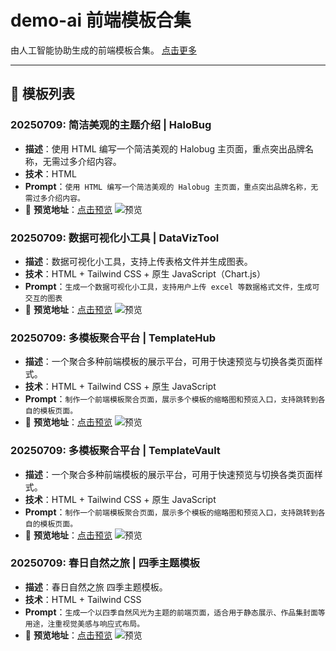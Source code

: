 # demo-ai 前端模板合集

由人工智能协助生成的前端模板合集。 [点击更多](https://github.halobug.cn/demo-ai/)


---

## 📁 模板列表

### 20250709:  简洁美观的主题介绍 | HaloBug

- **描述**：使用 HTML 编写一个简洁美观的 Halobug 主页面，重点突出品牌名称，无需过多介绍内容。
- **技术**：HTML
- **Prompt**：`使用 HTML 编写一个简洁美观的 Halobug 主页面，重点突出品牌名称，无需过多介绍内容。`
- 🔗 **预览地址**：[点击预览](https://github.halobug.cn/demo-ai/Template/HaloBug_20250709/index.html)
![预览](https://github.halobug.cn/demo-ai/Template/HaloBug_20250709/previewimage.png "预览")
### 20250709:  数据可视化小工具 | DataVizTool

- **描述**：数据可视化小工具，支持上传表格文件并生成图表。
- **技术**：HTML + Tailwind CSS + 原生 JavaScript（Chart.js）
- **Prompt**：`生成一个数据可视化小工具，支持用户上传 excel 等数据格式文件，生成可交互的图表`
- 🔗 **预览地址**：[点击预览](https://github.halobug.cn/demo-ai/Template/DataVizTool_20250709/index.html)
![预览](https://github.halobug.cn/demo-ai/Template/DataVizTool_20250709/previewimage.png "预览")

### 20250709: 多模板聚合平台 | TemplateHub

- **描述**：一个聚合多种前端模板的展示平台，可用于快速预览与切换各类页面样式。
- **技术**：HTML + Tailwind CSS + 原生 JavaScript
- **Prompt**：`制作一个前端模板聚合页面，展示多个模板的缩略图和预览入口，支持跳转到各自的模板页面。`
- 🔗 **预览地址**：[点击预览](https://github.halobug.cn/demo-ai/Template/TemplateHub_20250709/index.html)
![预览](https://github.halobug.cn/demo-ai/Template/TemplateHub_20250709/previewimage.png "预览")

### 20250709: 多模板聚合平台 | TemplateVault

- **描述**：一个聚合多种前端模板的展示平台，可用于快速预览与切换各类页面样式。
- **技术**：HTML + Tailwind CSS + 原生 JavaScript
- **Prompt**：`制作一个前端模板聚合页面，展示多个模板的缩略图和预览入口，支持跳转到各自的模板页面。`
- 🔗 **预览地址**：[点击预览](https://github.halobug.cn/demo-ai/Template/TemplateVault/index.html)
![预览](https://github.halobug.cn/demo-ai/Template/TemplateVault/previewimage.png "预览")


### 20250709: 春日自然之旅 | 四季主题模板

- **描述**：春日自然之旅 四季主题模板。
- **技术**：HTML + Tailwind CSS
- **Prompt**：`生成一个以四季自然风光为主题的前端页面，适合用于静态展示、作品集封面等用途，注重视觉美感与响应式布局。`
- 🔗 **预览地址**：[点击预览](https://github.halobug.cn/demo-ai/Template/SeasonalNatureGallery_20250709)
![预览](https://github.halobug.cn/demo-ai/Template/SeasonalNatureGallery_20250709/previewimage.png "预览")
